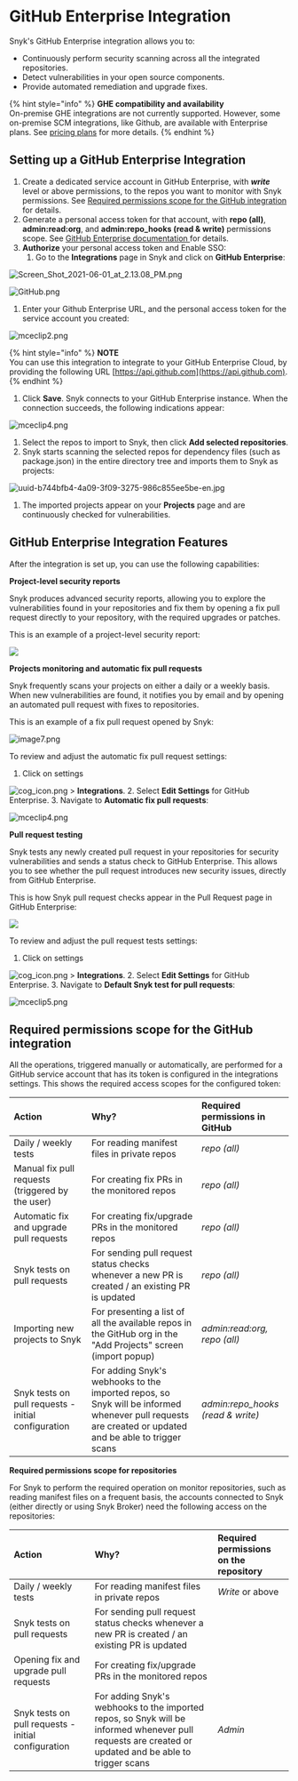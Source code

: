 # GitHub Enterprise Integration

Snyk's GitHub Enterprise integration allows you to:

* Continuously perform security scanning across all the integrated repositories.
* Detect vulnerabilities in your open source components.
* Provide automated remediation and upgrade fixes.

{% hint style="info" %}
**GHE compatibility and availability**  
On-premise GHE integrations are not currently supported. However, some on-premise SCM integrations, like Github, are available with Enterprise plans. See [pricing plans](https://snyk.io/plans/) for more details.
{% endhint %}

## Setting up a GitHub Enterprise Integration

1. Create a dedicated service account in GitHub Enterprise, with _**write**_ level or above permissions, to the repos you want to monitor with Snyk permissions. See [Required permissions scope for the GitHub integration](github-enterprise-integration.md) for details.
2. Generate a personal access token for that account, with **repo \(all\)**, **admin:read:org**, and **admin:repo\_hooks \(read & write\)** permissions scope. See [GitHub Enterprise documentation ](https://docs.github.com/en/enterprise-server@2.22/github/authenticating-to-github/creating-a-personal-access-token)for details.
3. **Authorize** your personal access token and Enable SSO:
   1. Go to the **Integrations** page in Snyk and click on **GitHub Enterprise**:

![Screen\_Shot\_2021-06-01\_at\_2.13.08\_PM.png](../../.gitbook/assets/screen_shot_2021-06-01_at_2.13.08_pm.png)

![GitHub.png](../../.gitbook/assets/github.png)

1. Enter your Github Enterprise URL, and the personal access token for the service account you created:

![mceclip2.png](../../.gitbook/assets/mceclip2-2-.png)

{% hint style="info" %}
**NOTE**  
You can use this integration to integrate to your GitHub Enterprise Cloud, by providing the following URL [https://api.github.com](https://api.github.com).
{% endhint %}

1. Click **Save**. Snyk connects to your GitHub Enterprise instance. When the connection succeeds, the following indications appear:

![mceclip4.png](../../.gitbook/assets/mceclip4-1-.png)

1. Select the repos to import to Snyk, then click **Add selected repositories**.
2. Snyk starts scanning the selected repos for dependency files \(such as package.json\) in the entire directory tree and imports them to Snyk as projects:

![uuid-b744bfb4-4a09-3f09-3275-986c855ee5be-en.jpg](../../.gitbook/assets/which_repos%20%283%29%20%285%29%20%289%29%20%287%29%20%285%29.jpg)

1. The imported projects appear on your **Projects** page and are continuously checked for vulnerabilities.

## GitHub Enterprise Integration Features

After the integration is set up, you can use the following capabilities:

**Project-level security reports**

Snyk produces advanced security reports, allowing you to explore the vulnerabilities found in your repositories and fix them by opening a fix pull request directly to your repository, with the required upgrades or patches.

This is an example of a project-level security report:

![](../../.gitbook/assets/mceclip0-22-%20%282%29%20%285%29%20%286%29%20%281%29.png)

**Projects monitoring and automatic fix pull requests**

Snyk frequently scans your projects on either a daily or a weekly basis. When new vulnerabilities are found, it notifies you by email and by opening an automated pull request with fixes to repositories.

This is an example of a fix pull request opened by Snyk:

![image7.png](../../.gitbook/assets/uuid-6cfdaf0b-c349-468d-fe65-4f80bad110ea-en.png)

To review and adjust the automatic fix pull request settings:

1. Click on settings

![cog\_icon.png](../../.gitbook/assets/cog_icon.png) &gt; **Integrations**. 2. Select **Edit Settings** for GitHub Enterprise. 3. Navigate to **Automatic fix pull requests**:

![mceclip4.png](../../.gitbook/assets/mceclip4%20%281%29%20%282%29%20%286%29%20%287%29%20%283%29%20%282%29.png)

**Pull request testing**

Snyk tests any newly created pull request in your repositories for security vulnerabilities and sends a status check to GitHub Enterprise. This allows you to see whether the pull request introduces new security issues, directly from GitHub Enterprise.

This is how Snyk pull request checks appear in the Pull Request page in GitHub Enterprise:

![](../../.gitbook/assets/uuid-87113833-be79-dbe2-8860-a3f224d654c4-en%20%282%29%20%282%29%20%286%29%20%285%29%20%282%29.png)

To review and adjust the pull request tests settings:

1. Click on settings

![cog\_icon.png](../../.gitbook/assets/cog_icon.png) &gt; **Integrations**. 2. Select **Edit Settings** for GitHub Enterprise. 3. Navigate to **Default Snyk test for pull requests**:

![mceclip5.png](../../.gitbook/assets/mceclip5%20%281%29.png)

## Required permissions scope for the GitHub integration <a id="h_01ER1W3EZ4DXGHGKT12DWQEJV2"></a>

All the operations, triggered manually or automatically, are performed for a GitHub service account that has its token is configured in the integrations settings. This shows the required access scopes for the configured token:

| **Action** | **Why?** | **Required permissions in GitHub** |
| :--- | :--- | :--- |
| Daily / weekly tests | For reading manifest files in private repos | _repo \(all\)_ |
| Manual fix pull requests \(triggered by the user\) | For creating fix PRs in the monitored repos | _repo \(all\)_ |
| Automatic fix and upgrade pull requests | For creating fix/upgrade PRs in the monitored repos | _repo \(all\)_ |
| Snyk tests on pull requests | For sending pull request status checks whenever a new PR is created / an existing PR is updated | _repo \(all\)_ |
| Importing new projects to Snyk | For presenting a list of all the available repos in the GitHub org in the "Add Projects" screen \(import popup\) | _admin:read:org, repo \(all\)_ |
| Snyk tests on pull requests - initial configuration | For adding Snyk's webhooks to the imported repos, so Snyk will be informed whenever pull requests are created or updated and be able to trigger scans | _admin:repo\_hooks \(read & write\)_ |

**Required permissions scope for repositories**

For Snyk to perform the required operation on monitor repositories, such as reading manifest files on a frequent basis, the accounts connected to Snyk \(either directly or using Snyk Broker\) need the following access on the repositories:

| **Action** | **Why?** | **Required permissions on the repository** |
| :--- | :--- | :--- |
| Daily / weekly tests | For reading manifest files in private repos | _Write_ or above |
| Snyk tests on pull requests | For sending pull request status checks whenever a new PR is created / an existing PR is updated |  |
| Opening fix and upgrade pull requests | For creating fix/upgrade PRs in the monitored repos |  |
| Snyk tests on pull requests - initial configuration | For adding Snyk's webhooks to the imported repos, so Snyk will be informed whenever pull requests are created or updated and be able to trigger scans | _Admin_ |


